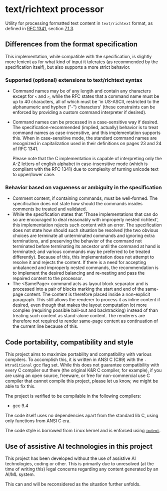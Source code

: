 # text/richtext processor

Utility for processing formatted text content in `text/richtext` format, as
defined in [RFC 1341](https://www.rfc-editor.org/rfc/rfc1341), section
[7.1.3](https://www.rfc-editor.org/rfc/rfc1341#page-23).

## Differences from the format specification

This implementation, while compatible with the specification, is slightly more
lenient as for what kind of input it tolerates (as recommended by the
specification itself), but also supports a more strict behavior.

### Supported (optional) extensions to text/richtext syntax

- Command names may be of any length and contain any characters except for `<`
  and `>`, while the RFC states that a command name must be up to 40
  characters, all of which must be 'in US-ASCII, restricted to the alphanumeric
  and hyphen ("-") characters' (these constraints can be enforced by providing
  a custom command interpreter if desired).
- Command names can be processed in a case-sensitive way if desired. The
  specification-recommended (implied, actually) behavior is to treat command
  names as case-insensitive, and this implementation supports this. When in
  case-sensitive mode, the standard command names are recognized in
  capitalization used in their definitions on pages 23 and 24 of RFC 1341.

  Please note that the C implementation is capable of interpreting only the A-Z
  letters of english alphabet in case-insensitive mode (which is compliant with
  the RFC 1341) due to complexity of turning unicode text to upper/lower case.

### Behavior based on vagueness or ambiguity in the specification

- Comment content, if containing commands, must be well-formed. The
  specification does not state how should the commands insides comments be
  treated and validated.
- While the specification states that 'Those implementations that can do so are
  encouraged to deal reasonably with improperly nested richtext', this
  implementation rejects such content with an error. The specification does not
  state how should such situation be resolved (the two obvious choices are
  terminate all unterminated commands and ignoring extra terminations, and
  preserving the behavior of the command not terminated before terminating its
  ancestor until the command at hand is terminated; and various commands may
  be preferred to be treated differently). Because of this, this implementation
  does not attempt to resolve it and rejects the content. If there is a need
  for accepting unbalanced and improperly nested commands, the recommendation
  is to implement the desired balancing and re-nesting and pass the repaired
  content to the processor.
- The &lt;SamePage> command acts as layout block separator and is processed
  into a pair of blocks marking the start and end of the same-page content. The
  content is therefore placed inside a non-explicit paragraph. This still
  allows the renderer to process it as inline content if desired, even though
  that makes the layout computation lot more complex (requiring possible
  bail-out and backtracking) instead of than treating such content as
  stand-alone content. The renderers are therefore not required to render
  same-page content as continuation of the current line because of this.

## Code portability, compatibility and style

This project aims to maximize portability and compatibility with various
compilers. To accomplish this, it is written in ANSI C (C89) with the
`-Wtraditional` gcc flag set. While this does not guarantee compatibility with
every C compiler out there (the original K&R C compiler, for example), if you
are using an open source, freeware, or free for non-commercial use C compiler
that cannot compile this project, please let us know, we might be able to fix
this.

The project is verified to be compilable in the following compilers:

- gcc 9.4

The code itself uses no dependencies apart from the standard lib C, using only
functions from ANSI C era.

The code style is borrowed from Linux kernel and is enforced using
[`indent`](https://www.gnu.org/software/indent/manual/indent.html).

## Use of assistive AI technologies in this project

This project has been developed without the use of assistive AI technologies,
coding or other. This is primarily due to unresolved (at the time of writing
this) legal concerns regarding any content generated by an AI/ML system.

This can and will be reconsidered as the situation further unfolds.
